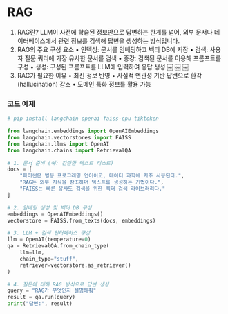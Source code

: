 # RAG

1.	RAG란?
LLM이 사전에 학습된 정보만으로 답변하는 한계를 넘어, 외부 문서나 데이터베이스에서 관련 정보를 검색해 답변을 생성하는 방식입니다.
2. RAG의 주요 구성 요소
	•	인덱싱: 문서를 임베딩하고 벡터 DB에 저장
	•	검색: 사용자 질문 쿼리에 가장 유사한 문서를 검색
	•	증강: 검색된 문서를 이용해 프롬프트를 구성
	•	생성: 구성된 프롬프트를 LLM에 입력하여 응답 생성  ￼ ￼ ￼
3. RAG가 필요한 이유
	•	최신 정보 반영
	•	사실적 연관성 기반 답변으로 환각(hallucination) 감소
	•	도메인 특화 정보를 활용 가능

### 코드 예제
```python
# pip install langchain openai faiss-cpu tiktoken

from langchain.embeddings import OpenAIEmbeddings
from langchain.vectorstores import FAISS
from langchain.llms import OpenAI
from langchain.chains import RetrievalQA

# 1. 문서 준비 (예: 간단한 텍스트 리스트)
docs = [
    "파이썬은 범용 프로그래밍 언어이고, 데이터 과학에 자주 사용된다.",
    "RAG는 외부 지식을 참조하며 텍스트를 생성하는 기법이다.",
    "FAISS는 빠른 유사도 검색을 위한 벡터 검색 라이브러리다."
]

# 2. 임베딩 생성 및 벡터 DB 구성
embeddings = OpenAIEmbeddings()
vectorstore = FAISS.from_texts(docs, embeddings)

# 3. LLM + 검색 인터페이스 구성
llm = OpenAI(temperature=0)
qa = RetrievalQA.from_chain_type(
    llm=llm,
    chain_type="stuff",
    retriever=vectorstore.as_retriever()
)

# 4. 질문에 대해 RAG 방식으로 답변 생성
query = "RAG가 무엇인지 설명해줘"
result = qa.run(query)
print("답변:", result)
```
